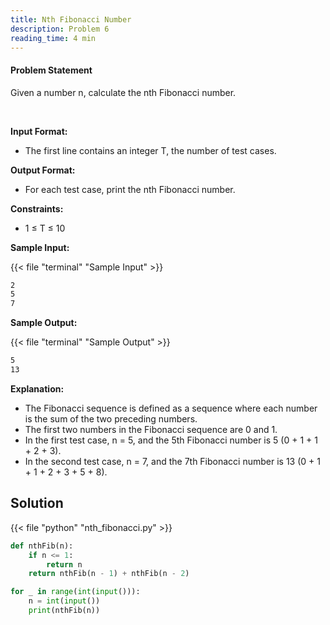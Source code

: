 ```yaml
---
title: Nth Fibonacci Number 
description: Problem 6
reading_time: 4 min
---
```


#### Problem Statement

Given a number n, calculate the nth Fibonacci number.

</br>

**Input Format:**

* The first line contains an integer T, the number of test cases.

**Output Format:**

* For each test case, print the nth Fibonacci number.

**Constraints:**

* 1 ≤ T ≤ 10

**Sample Input:**

{{< file "terminal" "Sample Input" >}}

```md
2
5
7
```

**Sample Output:**

{{< file "terminal" "Sample Output" >}}

```md
5
13
```

**Explanation:**

* The Fibonacci sequence is defined as a sequence where each number is the sum of the two preceding numbers.
* The first two numbers in the Fibonacci sequence are 0 and 1.
* In the first test case, n = 5, and the 5th Fibonacci number is 5 (0 + 1 + 1 + 2 + 3).
* In the second test case, n = 7, and the 7th Fibonacci number is 13 (0 + 1 + 1 + 2 + 3 + 5 + 8).

## Solution

<!-- **Approach:** -->

{{< file "python" "nth_fibonacci.py" >}}

```py
def nthFib(n):
    if n <= 1:
        return n
    return nthFib(n - 1) + nthFib(n - 2)

for _ in range(int(input())):
    n = int(input())
    print(nthFib(n))
```
